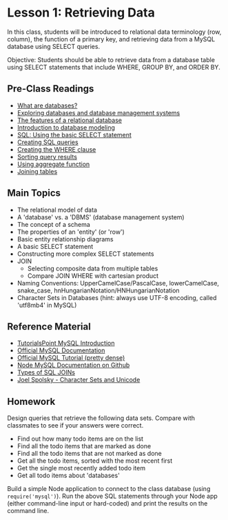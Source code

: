 # Lesson 1: Retrieving Data

In this class, students will be introduced to relational data terminology (row, column), the function of a primary key, and retrieving data from a MySQL database using SELECT queries.

Objective: Students should be able to retrieve data from a database table using SELECT statements that include WHERE, GROUP BY, and ORDER BY.

## Pre-Class Readings

- [What are databases?](https://www.youtube.com/watch?v=Ls_LzOZ7x0c)
- [Exploring databases and database management systems](https://www.youtube.com/watch?v=7jsWu7ONSNg&list=PLYlr48f6CaXtlkXcGMUD49wHmvC7ZTiD0&index=4)
- [The features of a relational database](https://www.youtube.com/watch?v=6fojQYSOSB4&list=PLYlr48f6CaXtlkXcGMUD49wHmvC7ZTiD0&index=5)
- [Introduction to database modeling](https://www.youtube.com/watch?v=rBCXhbA3hPg&list=PLYlr48f6CaXtlkXcGMUD49wHmvC7ZTiD0&index=11)
- [SQL: Using the basic SELECT statement](https://www.youtube.com/watch?v=4hU3K8Gm0YM&index=12&list=PLcVWkhzl1ZGRERTB2vEN5vepWZaYuoSTz)
- [Creating SQL queries](https://www.youtube.com/watch?v=uR2hDQvM9Bo&list=PLYlr48f6CaXtlkXcGMUD49wHmvC7ZTiD0&index=26)
- [Creating the WHERE clause](https://www.youtube.com/watch?v=5KY2Ci0UWe8&index=27&list=PLYlr48f6CaXtlkXcGMUD49wHmvC7ZTiD0)
- [Sorting query results](https://www.youtube.com/watch?v=VYyEZHTx-3c&list=PLYlr48f6CaXtlkXcGMUD49wHmvC7ZTiD0&index=28)
- [Using aggregate function](https://www.youtube.com/watch?v=r1TsKlGXes0&list=PLYlr48f6CaXtlkXcGMUD49wHmvC7ZTiD0&index=29)
- [Joining tables](https://www.youtube.com/watch?v=8Mo2ka8PSpw&list=PLYlr48f6CaXtlkXcGMUD49wHmvC7ZTiD0&index=30)


## Main Topics

- The relational model of data
- A 'database' vs. a 'DBMS' (database management system)
- The concept of a schema
- The properties of an 'entity' (or 'row')
- Basic entity relationship diagrams
- A basic SELECT statement
- Constructing more complex SELECT statements
- JOIN
    - Selecting composite data from multiple tables
    - Compare JOIN WHERE with cartesian product
- Naming Conventions: UpperCamelCase/PascalCase, lowerCamelCase, snake_case, hnHungarianNotation/HNHungarianNotation
- Character Sets in Databases (hint: always use UTF-8 encoding, called 'utf8mb4' in MySQL)


## Reference Material

- [TutorialsPoint MySQL Introduction](http://www.tutorialspoint.com/mysql/mysql-introduction.htm)
- [Official MySQL Documentation](https://dev.mysql.com/doc/refman/5.7/en/)
- [Official MySQL Tutorial (pretty dense)](https://dev.mysql.com/doc/refman/5.7/en/tutorial.html)
- [Node MySQL Documentation on Github](https://github.com/mysqljs/mysql)
- [Types of SQL JOINs](http://www.khankennels.com/blog/index.php/archives/2007/04/20/getting-joins/)
- [Joel Spolsky - Character Sets and Unicode](https://www.joelonsoftware.com/2003/10/08/the-absolute-minimum-every-software-developer-absolutely-positively-must-know-about-unicode-and-character-sets-no-excuses/)

## Homework

Design queries that retrieve the following data sets. Compare with classmates to see if your answers were correct.

- Find out how many todo items are on the list
- Find all the todo items that are marked as done
- Find all the todo items that are not marked as done
- Get all the todo items, sorted with the most recent first
- Get the single most recently added todo item
- Get all todo items about 'databases'

Build a simple Node application to connect to the class database (using `require('mysql')`). Run the above SQL statements through your Node app (either command-line input or hard-coded) and print the results on the command line.
